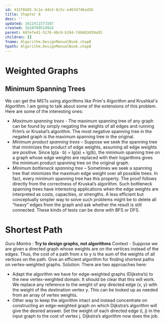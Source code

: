 ```yaml
---
id: 432f6b85-3c1e-44e3-8c5c-e4634746ad2b
title: Chapter 8
desc: ''
updated: 1612411571587
created: 1610709524924
parent: 607efe41-5176-48c9-b194-7db683459a93
children: []
fname: Algorithm.DesignManualBook.chap8
hpath: Algorithm.DesignManualBook.chap8
---
```

# Weighted Graphs

## Minimum Spanning Trees

We can get the MSTs using algorithms like Prim's Algorithm and Krushkal's Algorithm.  I am going to talk about some of the extensions of this problem. Here are some of the interesting ones:

- _Maximum spanning trees_ - The maximum spanning tree of any graph can be found by simply negating the weights of all edges and running Prim’s or Kruskal’s algorithm. The most negative spanning tree in the negated graph is the maximum spanning tree in the original.
- _Minimum product spanning trees_ – Suppose we seek the spanning tree that minimizes the product of edge weights, assuming all edge weights are positive. Since lg(a · b) = lg(a) + lg(b), the minimum spanning tree on a graph whose edge weights are replaced with their logarithms gives the minimum product spanning tree on the original graph.
- _Minimum bottleneck spanning tree_ – Sometimes we seek a spanning tree that minimizes the maximum edge weight over all possible trees. In fact, every minimum spanning tree has this property. The proof follows directly from the correctness of Kruskal’s algorithm. 
  Such bottleneck spanning trees have interesting applications when the edge weights are interpreted as costs, capacities, or strengths. A less efficient but conceptually simpler way to solve such problems might be to delete all “heavy” edges from the graph and ask whether the result is still connected. These kinds of tests can be done with BFS or DFS.

# Shortest Path

_Guru Mantra_ : **Try to design graphs, not algorithms**
Context - Suppose we are given a directed graph whose weights are on the vertices instead of the edges. Thus, the cost of a path from x to y is the sum of the weights of all vertices on the path. Give an efficient algorithm for finding shortest paths on vertex-weighted graphs.
Solution: There are two approaches here:

- Adapt the algorithm we have for edge-weighted graphs (Dijkstra’s) to the new vertex-weighted domain. It should be clear that this will work. We replace any reference to the weight of any directed edge (x, y) with the weight of the destination vertex y. This can be looked up as needed from an array of vertex weights.
- Other way to keep the algorithm intact and instead concentrate on constructing an edge-weighted graph on which Dijkstra’s algorithm will give the desired answer. Set the weight of each directed edge (i, j) in the input graph to the cost of vertex j. Dijkstra’s algorithm now does the job.

